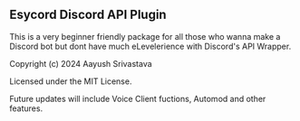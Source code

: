 Esycord Discord API Plugin
--------------------------------------------
This is a very beginner friendly package
for all those who wanna make a Discord
bot but dont have much eLevelerience with
Discord's API Wrapper.

Copyright (c) 2024 Aayush Srivastava

Licensed under the MIT License.


Future updates will include Voice Client fuctions,
Automod and other features.
